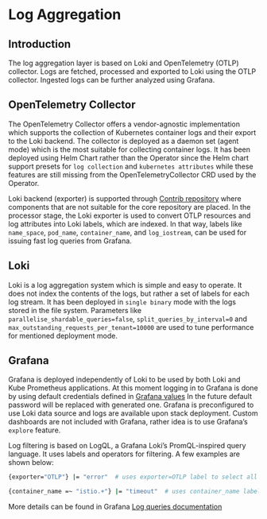 # Log Aggregation

## Introduction
The log aggregation layer is based on Loki and OpenTelemetry (OTLP) collector. Logs are fetched, processed and exported to Loki using the OTLP collector.
Ingested logs can be further analyzed using Grafana.

## OpenTelemetry Collector
The OpenTelemetry Collector offers a vendor-agnostic implementation which supports the collection of Kubernetes container logs and their export to the Loki backend.
The collector is deployed as a daemon set (agent mode) which is the most suitable for collecting container logs. It has been deployed using Helm Chart
rather than the Operator since the Helm chart support presets for `log collection` and `kubernetes attributes` while these features are still
missing from the OpenTelemetryCollector CRD used by the Operator.

Loki backend (exporter) is supported through [Contrib repository](https://github.com/open-telemetry/opentelemetry-collector-contrib/tree/main/exporter/lokiexporter) where components that are not suitable for the core repository are placed.
In the processor stage, the Loki exporter is used to convert OTLP resources and log attributes into Loki labels, which are indexed.
In that way, labels like `name_space`, `pod_name`, `container_name`, and `log_iostream`, can be used for issuing fast log queries from Grafana.

## Loki
Loki is a log aggregation system which is simple and easy to operate. It does not index the contents of the logs, but rather a set of labels for each log stream.
It has been deployed in `single binary` mode with the logs stored in the file system. Parameters like `parallelise_shardable_queries=false`,
`split_queries_by_interval=0` and `max_outstanding_requests_per_tenant=10000` are used to tune performance for mentioned deployment mode.

## Grafana
Grafana is deployed independently of Loki to be used by both Loki and Kube Prometheus applications.
At this moment logging in to Grafana is done by using default credentials defined in [Grafana values](https://github.com/nearform/k8s-kurated-addons/blob/main/addons/grafana/values.yaml#L6)
In the future default password will be replaced with generated one.
Grafana is preconfigured to use Loki data source and logs are available upon stack deployment. Custom dashboards are not included with Grafana, rather idea is to use Grafana’s `explore` feature.

Log filtering is based on LogQL, a Grafana Loki’s PromQL-inspired query language. It uses labels and operators for filtering. A few examples are shown below:
```bash
{exporter="OTLP"} |= "error"  # uses exporter=OTLP label to select all logs and further filter for errors
```
```bash
{container_name =~ "istio.+"} |= "timeout"  # uses container_name label and regular expression to filter for all istio containers and timeout keyword
```

More details can be found in Grafana [Log queries documentation](https://grafana.com/docs/loki/latest/logql/log_queries/)
